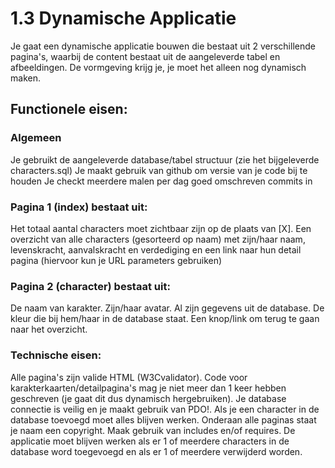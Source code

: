 # 1.3 Dynamische Applicatie
 
Je gaat een dynamische applicatie bouwen die bestaat uit 2 verschillende pagina's, waarbij de content bestaat uit de aangeleverde tabel en afbeeldingen. De vormgeving krijg je, je moet het alleen nog dynamisch maken.

 

## Functionele eisen:

 

### Algemeen

Je gebruikt de aangeleverde database/tabel structuur (zie het bijgeleverde characters.sql)
Je maakt gebruik van github om versie van je code bij te houden
Je checkt meerdere malen per dag goed omschreven commits in
 

### Pagina 1 (index) bestaat uit: 

Het totaal aantal characters moet zichtbaar zijn op de plaats van [X]. 
Een overzicht van alle characters (gesorteerd op naam) met zijn/haar naam, levenskracht, aanvalskracht en verdediging en een link naar hun detail pagina (hiervoor kun je URL parameters gebruiken)
 

### Pagina 2 (character) bestaat uit: 

De naam van karakter.
Zijn/haar avatar.
Al zijn gegevens uit de database.
De kleur die bij hem/haar in de database staat.
Een knop/link om terug te gaan naar het overzicht.
### Technische eisen:

Alle pagina's zijn valide HTML (W3Cvalidator).
Code voor karakterkaarten/detailpagina's mag je niet meer dan 1 keer hebben geschreven (je gaat dit dus dynamisch hergebruiken).
Je database connectie is veilig en je maakt gebruik van PDO!.
Als je een character in de database toevoegd moet alles blijven werken.
Onderaan alle paginas staat je naam een copyright.
Maak gebruik van includes en/of requires.
De applicatie moet blijven werken als er 1 of meerdere characters in de database word toegevoegd en als er 1 of meerdere verwijderd worden.
